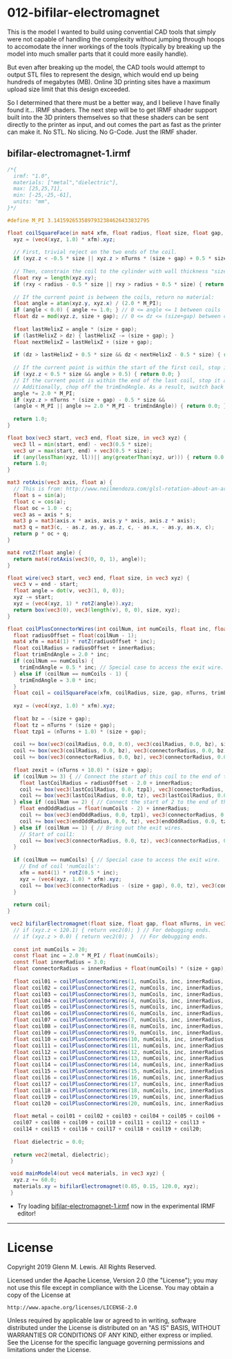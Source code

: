 # 012-bifilar-electromagnet

This is the model I wanted to build using convential CAD tools that simply
were not capable of handling the complexity without jumping through hoops
to accomodate the inner workings of the tools (typically by breaking up
the model into much smaller parts that it could more easily handle).

But even after breaking up the model, the CAD tools would attempt to output
STL files to represent the design, which would end up being hundreds of
megabytes (MB). Online 3D printing sites have a maximum upload size limit that
this design exceeded.

So I determined that there must be a better way, and I believe I have
finally found it... IRMF shaders. The next step will be to get IRMF shader
support built into the 3D printers themselves so that these shaders can
be sent directly to the printer as input, and out comes the part as fast
as the printer can make it. No STL. No slicing. No G-Code. Just the
IRMF shader.

## bifilar-electromagnet-1.irmf

```glsl
/*{
  irmf: "1.0",
  materials: ["metal","dielectric"],
  max: [25,25,71],
  min: [-25,-25,-61],
  units: "mm",
}*/

#define M_PI 3.1415926535897932384626433832795

float coilSquareFace(in mat4 xfm, float radius, float size, float gap, float nTurns, float trimEndAngle, in vec3 xyz) {
  xyz = (vec4(xyz, 1.0) * xfm).xyz;
  
  // First, trivial reject on the two ends of the coil.
  if (xyz.z < -0.5 * size || xyz.z > nTurns * (size + gap) + 0.5 * size) { return 0.0; }
  
  // Then, constrain the coil to the cylinder with wall thickness "size":
  float rxy = length(xyz.xy);
  if (rxy < radius - 0.5 * size || rxy > radius + 0.5 * size) { return 0.0; }
  
  // If the current point is between the coils, return no material:
  float angle = atan(xyz.y, xyz.x) / (2.0 * M_PI);
  if (angle < 0.0) { angle += 1.0; } // 0 <= angle <= 1 between coils
  float dz = mod(xyz.z, size + gap); // 0 <= dz <= (size+gap) between coils.
  
  float lastHelixZ = angle * (size + gap);
  if (lastHelixZ > dz) { lastHelixZ -= (size + gap); }
  float nextHelixZ = lastHelixZ + (size + gap);
  
  if (dz > lastHelixZ + 0.5 * size && dz < nextHelixZ - 0.5 * size) { return 0.0; }
  
  // If the current point is within the start of the first coil, stop it at angle < 0 (angle>0.5 due to wraparound).
  if (xyz.z < 0.5 * size && angle > 0.5) { return 0.0; }
  // If the current point is within the end of the last coil, stop it at angle > PI (angle<0.5 due to wraparound).
  // Additionally, chop off the trimEndAngle. As a result, switch back to radians.
  angle *= 2.0 * M_PI;
  if (xyz.z > nTurns * (size + gap) - 0.5 * size &&
  (angle < M_PI || angle >= 2.0 * M_PI - trimEndAngle)) { return 0.0; }
  
  return 1.0;
}

float box(vec3 start, vec3 end, float size, in vec3 xyz) {
  vec3 ll = min(start, end) - vec3(0.5 * size);
  vec3 ur = max(start, end) + vec3(0.5 * size);
  if (any(lessThan(xyz, ll))|| any(greaterThan(xyz, ur))) { return 0.0; }
  return 1.0;
}

mat3 rotAxis(vec3 axis, float a) {
  // This is from: http://www.neilmendoza.com/glsl-rotation-about-an-arbitrary-axis/
  float s = sin(a);
  float c = cos(a);
  float oc = 1.0 - c;
  vec3 as = axis * s;
  mat3 p = mat3(axis.x * axis, axis.y * axis, axis.z * axis);
  mat3 q = mat3(c, - as.z, as.y, as.z, c, - as.x, - as.y, as.x, c);
  return p * oc + q;
}

mat4 rotZ(float angle) {
  return mat4(rotAxis(vec3(0, 0, 1), angle));
}

float wire(vec3 start, vec3 end, float size, in vec3 xyz) {
  vec3 v = end - start;
  float angle = dot(v, vec3(1, 0, 0));
  xyz -= start;
  xyz = (vec4(xyz, 1) * rotZ(angle)).xyz;
  return box(vec3(0), vec3(length(v), 0, 0), size, xyz);
}

float coilPlusConnectorWires(int coilNum, int numCoils, float inc, float innerRadius, float connectorRadius, float size, float gap, float nTurns, in vec3 xyz) {
  float radiusOffset = float(coilNum - 1);
  mat4 xfm = mat4(1) * rotZ(radiusOffset * inc);
  float coilRadius = radiusOffset + innerRadius;
  float trimEndAngle = 2.0 * inc;
  if (coilNum == numCoils) {
    trimEndAngle = 0.5 * inc; // Special case to access the exit wire.
  } else if (coilNum == numCoils - 1) {
    trimEndAngle = 3.0 * inc;
  }
  float coil = coilSquareFace(xfm, coilRadius, size, gap, nTurns, trimEndAngle, xyz);
  
  xyz = (vec4(xyz, 1.0) * xfm).xyz;
  
  float bz = -(size + gap);
  float tz = nTurns * (size + gap);
  float tzp1 = (nTurns + 1.0) * (size + gap);
  
  coil += box(vec3(coilRadius, 0.0, 0.0), vec3(coilRadius, 0.0, bz), size, xyz);
  coil += box(vec3(coilRadius, 0.0, bz), vec3(connectorRadius, 0.0, bz), size, xyz);
  coil += box(vec3(connectorRadius, 0.0, bz), vec3(connectorRadius, 0.0, tzp1), size, xyz);
  
  float zexit = (nTurns + 10.0) * (size + gap);
  if (coilNum >= 3) { // Connect the start of this coil to the end of two coils prior.
    float lastCoilRadius = radiusOffset - 2.0 + innerRadius;
    coil += box(vec3(lastCoilRadius, 0.0, tzp1), vec3(connectorRadius, 0.0, tzp1), size, xyz);
    coil += box(vec3(lastCoilRadius, 0.0, tz), vec3(lastCoilRadius, 0.0, tzp1), size, xyz);
  } else if (coilNum == 2) { // Connect the start of 2 to the end of the last odd coil.
    float endOddRadius = float(numCoils - 2) + innerRadius;
    coil += box(vec3(endOddRadius, 0.0, tzp1), vec3(connectorRadius, 0.0, tzp1), size, xyz);
    coil += box(vec3(endOddRadius, 0.0, tz), vec3(endOddRadius, 0.0, tzp1), size, xyz);
  } else if (coilNum == 1) { // Bring out the exit wires.
    // Start of coil1:
    coil += box(vec3(connectorRadius, 0.0, tz), vec3(connectorRadius, 0.0, zexit), size, xyz);
  }
  
  if (coilNum == numCoils) { // Special case to access the exit wire.
    // End of coil 'numCoils':
    xfm = mat4(1) * rotZ(0.5 * inc);
    xyz = (vec4(xyz, 1.0) * xfm).xyz;
    coil += box(vec3(connectorRadius - (size + gap), 0.0, tz), vec3(connectorRadius - (size + gap), 0.0, zexit), size, xyz);
  }
  
  return coil;
}

 vec2 bifilarElectromagnet(float size, float gap, float nTurns, in vec3 xyz) {
  // if (xyz.z < 120.1) { return vec2(0); } // For debugging ends.
  // if (xyz.z > 0.0) { return vec2(0); }  // For debugging ends.
  
  const int numCoils = 20;
  const float inc = 2.0 * M_PI / float(numCoils);
  const float innerRadius = 3.0;
  float connectorRadius = innerRadius + float(numCoils) * (size + gap);
  
  float coil01 = coilPlusConnectorWires(1, numCoils, inc, innerRadius, connectorRadius, size, gap, nTurns, xyz);
  float coil02 = coilPlusConnectorWires(2, numCoils, inc, innerRadius, connectorRadius, size, gap, nTurns, xyz);
  float coil03 = coilPlusConnectorWires(3, numCoils, inc, innerRadius, connectorRadius, size, gap, nTurns, xyz);
  float coil04 = coilPlusConnectorWires(4, numCoils, inc, innerRadius, connectorRadius, size, gap, nTurns, xyz);
  float coil05 = coilPlusConnectorWires(5, numCoils, inc, innerRadius, connectorRadius, size, gap, nTurns, xyz);
  float coil06 = coilPlusConnectorWires(6, numCoils, inc, innerRadius, connectorRadius, size, gap, nTurns, xyz);
  float coil07 = coilPlusConnectorWires(7, numCoils, inc, innerRadius, connectorRadius, size, gap, nTurns, xyz);
  float coil08 = coilPlusConnectorWires(8, numCoils, inc, innerRadius, connectorRadius, size, gap, nTurns, xyz);
  float coil09 = coilPlusConnectorWires(9, numCoils, inc, innerRadius, connectorRadius, size, gap, nTurns, xyz);
  float coil10 = coilPlusConnectorWires(10, numCoils, inc, innerRadius, connectorRadius, size, gap, nTurns, xyz);
  float coil11 = coilPlusConnectorWires(11, numCoils, inc, innerRadius, connectorRadius, size, gap, nTurns, xyz);
  float coil12 = coilPlusConnectorWires(12, numCoils, inc, innerRadius, connectorRadius, size, gap, nTurns, xyz);
  float coil13 = coilPlusConnectorWires(13, numCoils, inc, innerRadius, connectorRadius, size, gap, nTurns, xyz);
  float coil14 = coilPlusConnectorWires(14, numCoils, inc, innerRadius, connectorRadius, size, gap, nTurns, xyz);
  float coil15 = coilPlusConnectorWires(15, numCoils, inc, innerRadius, connectorRadius, size, gap, nTurns, xyz);
  float coil16 = coilPlusConnectorWires(16, numCoils, inc, innerRadius, connectorRadius, size, gap, nTurns, xyz);
  float coil17 = coilPlusConnectorWires(17, numCoils, inc, innerRadius, connectorRadius, size, gap, nTurns, xyz);
  float coil18 = coilPlusConnectorWires(18, numCoils, inc, innerRadius, connectorRadius, size, gap, nTurns, xyz);
  float coil19 = coilPlusConnectorWires(19, numCoils, inc, innerRadius, connectorRadius, size, gap, nTurns, xyz);
  float coil20 = coilPlusConnectorWires(20, numCoils, inc, innerRadius, connectorRadius, size, gap, nTurns, xyz);
  
  float metal = coil01 + coil02 + coil03 + coil04 + coil05 + coil06 +
  coil07 + coil08 + coil09 + coil10 + coil11 + coil12 + coil13 +
  coil14 + coil15 + coil16 + coil17 + coil18 + coil19 + coil20;
  
  float dielectric = 0.0;
  
  return vec2(metal, dielectric);
 }

 void mainModel4(out vec4 materials, in vec3 xyz) {
  xyz.z += 60.0;
  materials.xy = bifilarElectromagnet(0.85, 0.15, 120.0, xyz);
 }
```

* Try loading [bifilar-electromagnet-1.irmf](https://gmlewis.github.io/irmf-editor/?s=github.com/gmlewis/irmf/blob/master/examples/012-bifilar-electromagnet/bifilar-electromagnet-1.irmf) now in the experimental IRMF editor!

----------------------------------------------------------------------

# License

Copyright 2019 Glenn M. Lewis. All Rights Reserved.

Licensed under the Apache License, Version 2.0 (the "License");
you may not use this file except in compliance with the License.
You may obtain a copy of the License at

    http://www.apache.org/licenses/LICENSE-2.0

Unless required by applicable law or agreed to in writing, software
distributed under the License is distributed on an "AS IS" BASIS,
WITHOUT WARRANTIES OR CONDITIONS OF ANY KIND, either express or implied.
See the License for the specific language governing permissions and
limitations under the License.
